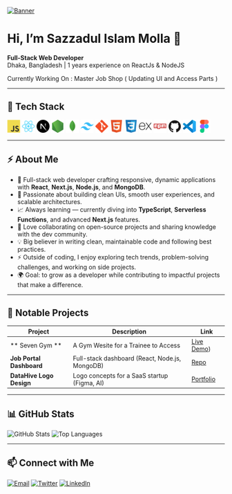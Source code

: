 [![Banner](https://i.ibb.co/VB0bKpD/banner0001.jpg)](https://rishavchanda.io)

# Hi, I’m Sazzadul Islam Molla 👋

**Full-Stack Web Developer**  
Dhaka, Bangladesh | 1 years experience on ReactJs & NodeJS

<p>
  Currently Working On : Master Job Shop ( Updating UI and Access Parts ) 
</p>

---

## 🔧 Tech Stack

<p align="left">
  <!-- Already in your code -->
  <img src="https://raw.githubusercontent.com/devicons/devicon/master/icons/javascript/javascript-original.svg" alt="JavaScript" width="30" height="30" />
  <img src="https://raw.githubusercontent.com/devicons/devicon/master/icons/react/react-original.svg" alt="React" width="30" height="30" />
  <img src="https://raw.githubusercontent.com/devicons/devicon/master/icons/nextjs/nextjs-original.svg" alt="Next.js" width="30" height="30" />
  <img src="https://raw.githubusercontent.com/devicons/devicon/master/icons/nodejs/nodejs-original.svg" alt="Node.js" width="30" height="30" />
  <img src="https://raw.githubusercontent.com/devicons/devicon/master/icons/mongodb/mongodb-original.svg" alt="MongoDB" width="30" height="30" />
  <img src="https://raw.githubusercontent.com/devicons/devicon/master/icons/tailwindcss/tailwindcss-plain.svg" alt="Tailwind CSS" width="30" height="30" />
  <img src="https://raw.githubusercontent.com/devicons/devicon/master/icons/git/git-original.svg" alt="Git" width="30" height="30" />
  
  <!-- New suggestions -->
  <img src="https://raw.githubusercontent.com/devicons/devicon/master/icons/html5/html5-original.svg" alt="HTML5" width="30" height="30" />
  <img src="https://raw.githubusercontent.com/devicons/devicon/master/icons/css3/css3-original.svg" alt="CSS3" width="30" height="30" />
  <img src="https://raw.githubusercontent.com/devicons/devicon/master/icons/express/express-original.svg" alt="Express.js" width="30" height="30" />
  <img src="https://raw.githubusercontent.com/devicons/devicon/master/icons/npm/npm-original-wordmark.svg" alt="NPM" width="30" height="30" />
  <img src="https://raw.githubusercontent.com/devicons/devicon/master/icons/github/github-original.svg" alt="GitHub" width="30" height="30" />
  <img src="https://raw.githubusercontent.com/devicons/devicon/master/icons/vscode/vscode-original.svg" alt="VS Code" width="30" height="30" />
  <img src="https://raw.githubusercontent.com/devicons/devicon/master/icons/figma/figma-original.svg" alt="Figma" width="30" height="30" />
</p>


---

## ⚡ About Me  

- 🚀 Full-stack web developer crafting responsive, dynamic applications with **React**, **Next.js**, **Node.js**, and **MongoDB**.  
- 🎨 Passionate about building clean UIs, smooth user experiences, and scalable architectures.  
- 📈 Always learning — currently diving into **TypeScript**, **Serverless Functions**, and advanced **Next.js** features.  
- 🤝 Love collaborating on open-source projects and sharing knowledge with the dev community.  
- 💡 Big believer in writing clean, maintainable code and following best practices.  
- ⚡ Outside of coding, I enjoy exploring tech trends, problem-solving challenges, and working on side projects.  
- 🌍 Goal: to grow as a developer while contributing to impactful projects that make a difference.  


---

## 🚀 Notable Projects

| Project                     | Description                                       | Link                                                                              |
|-----------------------------|---------------------------------------------------|-----------------------------------------------------------------------------------|
| ** Seven Gym **  | A Gym Wesite for a Trainee to Access      | [Live Demo](https://seven-gym-1885e.web.app/))                                          |
| **Job Portal Dashboard**    | Full-stack dashboard (React, Node.js, MongoDB)    | [Repo](https://github.com/sazzadul1205/job-portal-dashboard)                      |
| **DataHive Logo Design**    | Logo concepts for a SaaS startup (Figma, AI)      | [Portfolio](https://example.com/logos)                                            |

---

## 📊 GitHub Stats

<p align="left">
  <img src="https://github-readme-stats.vercel.app/api?username=sazzadul1205&show_icons=true&locale=en" alt="GitHub Stats" />
  <img src="https://github-readme-stats.vercel.app/api/top-langs?username=sazzadul1205&show_icons=true&locale=en&layout=compact" alt="Top Languages" />
</p>

---

## 📫 Connect with Me

<p>
  <a href="mailto:Psazzadul@gmail.com"><img src="https://img.shields.io/badge/Email-Psazzadul@gmail.com-blue?style=flat-square&logo=gmail" alt="Email" /></a>
  <a href="https://twitter.com/sazzadu84352084"><img src="https://img.shields.io/badge/Twitter-@sazzadu84352084-1DA1F2?style=flat-square&logo=twitter" alt="Twitter" /></a>
  <a href="https://linkedin.com/in/sazzadul-islam-molla-6905b3293"><img src="https://img.shields.io/badge/LinkedIn-Sazzadul-blue?style=flat-square&logo=linkedin" alt="LinkedIn" /></a>
</p>
